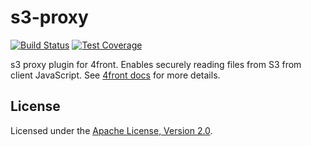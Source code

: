 # s3-proxy

[![Build Status][travis-image]][travis-url]
[![Test Coverage][coveralls-image]][coveralls-url]

s3 proxy plugin for 4front. Enables securely reading files from S3 from client JavaScript. See [4front docs](http://4front.io/docs/plugins/s3-proxy) for more details.

## License
Licensed under the [Apache License, Version 2.0](http://www.apache.org/licenses/LICENSE-2.0).

[travis-image]: https://img.shields.io/travis/4front/s3-proxy.svg?style=flat
[travis-url]: https://travis-ci.org/4front/s3-proxy
[coveralls-image]: https://img.shields.io/coveralls/4front/s3-proxy.svg?style=flat
[coveralls-url]: https://coveralls.io/r/4front/s3-proxy?branch=master
